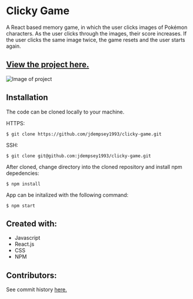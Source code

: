 # Clicky Game
A React based memory game, in which the user clicks images of Pokémon characters. As the user clicks through the images, their score increases. If the user clicks the same image twice, the game resets and the user starts again. 

[View the project here.](https://click-game1993.herokuapp.com)
------

![Image of project]()

Installation
---

The code can be cloned locally to your machine. 

HTTPS:
```
$ git clone https://github.com/jdempsey1993/clicky-game.git
```
SSH:
```
$ git clone git@github.com:jdempsey1993/clicky-game.git
```
After cloned, change directory into the cloned repository and install npm depedencies:
```
$ npm install
```
App can be initalized with the following command:
```
$ npm start
``` 

Created with:
---
* Javascript 
* React.js
* CSS
* NPM


Contributors:
---
See commit history [here.](https://github.com/jdempsey1993/clicky-game/graphs/contributors)


